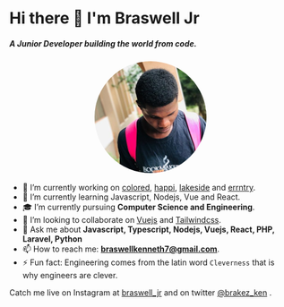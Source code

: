 # Hi there 👋 I'm Braswell Jr

##### A Junior Developer building the world from code.

<!--
**braswelljr/braswelljr** is a ✨ _special_ ✨ repository because its `README.md` (this file) appears on your GitHub profile.

Here are some ideas to get you started:
-->

<p align="center"><img src="https://github.com/braswelljr/braswelljr/blob/master/assets/1500x500.jpg" width="200" style="border-radius:100%" title="braswelljr"></p>

- 🔭 I’m currently working on [colored](https://github.com/braswelljr/colored), [happi](https://github.com/braswelljr/happi), [lakeside](https://github.com/braswelljr/lakeside) and [errntry](https://github.com/errntry/errntry).
- 🌱 I’m currently learning Javascript, Nodejs, Vue and React.
- 🎓 I’m currently pursuing **Computer Science and Engineering**.
- 👯 I’m looking to collaborate on [Vuejs](https://github.com/vuejs) and [Tailwindcss](https://tailwindcss.com/).
- 💬 Ask me about **Javascript, Typescript, Nodejs, Vuejs, React, PHP, Laravel, Python**
- 📫 How to reach me: **braswellkenneth7@gmail.com**.
- ⚡ Fun fact: Engineering comes from the latin word `Cleverness` that is why engineers are clever.

Catch me live on Instagram at [braswell_jr](https://www.instagram.com/braswell_jr) and on twitter [@brakez_ken](https://twitter.com/brakez_ken) .
